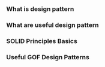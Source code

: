### What is design pattern

### What are useful design pattern 

### SOLID Principles Basics

### Useful GOF Design Patterns

